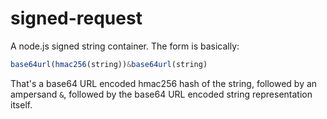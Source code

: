 signed-request
==============

A node.js signed string container. The form is basically:

```javascript
base64url(hmac256(string))&base64url(string)
```

That's a base64 URL encoded hmac256 hash of the string, followed by an ampersand `&`, followed by the base64 URL encoded string representation itself.

